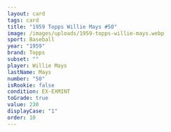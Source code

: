```yaml
---
layout: card
tags: card
title: "1959 Topps Willie Mays #50"
image: /images/uploads/1959-topps-willie-mays.webp
sport: Baseball
year: "1959"
brand: Topps
subset: ""
player: Willie Mays
lastName: Mays
number: "50"
isRookie: false
condition: EX-EXMINT
toGrade: true
value: 230
displayCase: "1"
order: 10
---
```

